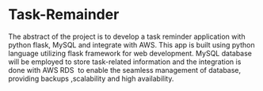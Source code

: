 # Task-Remainder

The abstract of the project is to develop a task reminder application with python flask, MySQL and integrate with AWS. This app is built using python language utilizing flask framework for web development. MySQL database will be employed to store task-related information and the integration is done with AWS RDS  to enable the seamless management of database, providing backups ,scalability and high availability.
